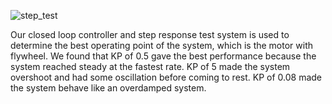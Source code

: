 ![step_test](https://github.com/seamuswr/ME405-Lab3/assets/156374208/6cc4787c-fa7d-4438-b1c9-07b26d40a7eb)

Our closed loop controller and step response test system is used to determine the best operating point of the system, which is the motor with flywheel. We found that KP of 0.5 gave the best performance because the system reached steady at the fastest rate. KP of 5 made the system overshoot and had some oscillation before coming to rest. KP of 0.08 made the system behave like an overdamped system.
